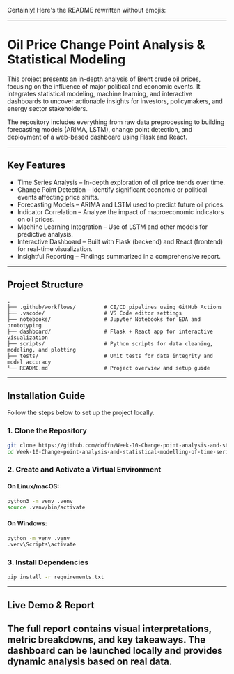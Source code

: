 Certainly! Here's the README rewritten without emojis:

---

# Oil Price Change Point Analysis & Statistical Modeling

This project presents an in-depth analysis of Brent crude oil prices, focusing on the influence of major political and economic events. It integrates statistical modeling, machine learning, and interactive dashboards to uncover actionable insights for investors, policymakers, and energy sector stakeholders.

The repository includes everything from raw data preprocessing to building forecasting models (ARIMA, LSTM), change point detection, and deployment of a web-based dashboard using Flask and React.


---

## Key Features

* Time Series Analysis – In-depth exploration of oil price trends over time.
* Change Point Detection – Identify significant economic or political events affecting price shifts.
* Forecasting Models – ARIMA and LSTM used to predict future oil prices.
* Indicator Correlation – Analyze the impact of macroeconomic indicators on oil prices.
* Machine Learning Integration – Use of LSTM and other models for predictive analysis.
* Interactive Dashboard – Built with Flask (backend) and React (frontend) for real-time visualization.
* Insightful Reporting – Findings summarized in a comprehensive report.

---

## Project Structure

```plaintext
.
├── .github/workflows/         # CI/CD pipelines using GitHub Actions
├── .vscode/                   # VS Code editor settings
├── notebooks/                 # Jupyter Notebooks for EDA and prototyping
├── dashboard/                 # Flask + React app for interactive visualization
├── scripts/                   # Python scripts for data cleaning, modeling, and plotting
├── tests/                     # Unit tests for data integrity and model accuracy
└── README.md                  # Project overview and setup guide
```

---

## Installation Guide

Follow the steps below to set up the project locally.

### 1. Clone the Repository

```bash
git clone https://github.com/doffn/Week-10-Change-point-analysis-and-statistical-modelling-of-time-series-data-.git
cd Week-10-Change-point-analysis-and-statistical-modelling-of-time-series-data-
```

### 2. Create and Activate a Virtual Environment

#### On Linux/macOS:

```bash
python3 -m venv .venv
source .venv/bin/activate
```

#### On Windows:

```bash
python -m venv .venv
.venv\Scripts\activate
```

### 3. Install Dependencies

```bash
pip install -r requirements.txt
```

---

## Live Demo & Report

The full report contains visual interpretations, metric breakdowns, and key takeaways. The dashboard can be launched locally and provides dynamic analysis based on real data.
---
